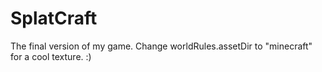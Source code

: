 # SplatCraft
The final version of my game.
Change worldRules.assetDir to "minecraft" for a cool texture. :)
